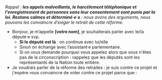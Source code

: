 *Rappel : __les appels malveillants, le harcèlement téléphonique et l'enregistrement de personnes sans leur consentement
sont punis par la loi__. __Restons calmes et déterminé·e·s__ : nous avons des arguments, nous pouvons les convaincre 
d’exiger le retrait de cette réforme.*

* Bonjour, je m’appelle **[votre nom]**, je souhaiterais parler avec le/la député·e svp. 
    * **Si le député est là** : on continue avec lui/elle
    * Sinon on échange avec l’assistant·e parlementaire. 
    * Si on vous demande pourquoi vous appelez alors que vous n'êtes pas de la circonscription : rappelez que les
      députés sont les représentants de la Nation toute entière. 
* Je voudrais parler de la réforme des retraites : je suis contre ce projet et j'espère vous convaincre de voter
  contre ce projet parce que : 
